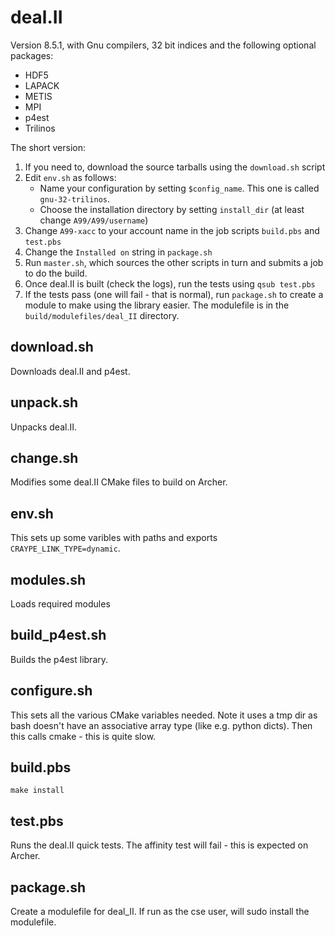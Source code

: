 # deal.II

Version 8.5.1, with Gnu compilers, 32 bit indices and the following
optional packages:
* HDF5
* LAPACK
* METIS
* MPI
* p4est
* Trilinos

The short version:
1. If you need to, download the source tarballs using the `download.sh` script
1. Edit `env.sh` as follows:
   - Name your configuration by setting `$config_name`.  This one is called `gnu-32-trilinos`.
   - Choose the installation directory by setting `install_dir` (at least change `A99/A99/username`)
1. Change `A99-xacc` to your account name in the job scripts `build.pbs` and `test.pbs`
1. Change the `Installed on` string in `package.sh`
1. Run `master.sh`, which sources the other scripts in turn and submits a job to do the build.
1. Once deal.II is built (check the logs), run the tests using `qsub test.pbs`
1. If the tests pass (one will fail - that is normal), run `package.sh` to create a module to make using the library easier.  The modulefile is in the `build/modulefiles/deal_II` directory.

## download.sh
Downloads deal.II and p4est.

## unpack.sh
Unpacks deal.II.

## change.sh
Modifies some deal.II CMake files to build on Archer.

## env.sh
This sets up some varibles with paths and exports
`CRAYPE_LINK_TYPE=dynamic`.

## modules.sh
Loads required modules

## build_p4est.sh
Builds the p4est library.

## configure.sh
This sets all the various CMake variables needed. Note it uses a tmp
dir as bash doesn't have an associative array type (like e.g. python
dicts).  Then this calls cmake - this is quite slow.

## build.pbs
`make install`

## test.pbs
Runs the deal.II quick tests.  The affinity test will fail - this
is expected on Archer.

## package.sh
Create a modulefile for deal_II.  If run as the cse user, will sudo
install the modulefile.

